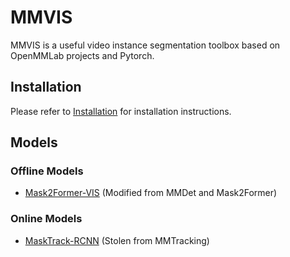 # MMVIS

MMVIS is a useful video instance segmentation toolbox based on OpenMMLab projects and Pytorch.

## Installation

Please refer to [Installation](docs/get_started.md) for installation instructions.

## Models

### Offline Models

- [Mask2Former-VIS](<>) (Modified from MMDet and Mask2Former)

### Online Models

- [MaskTrack-RCNN](<>)  (Stolen from MMTracking)
